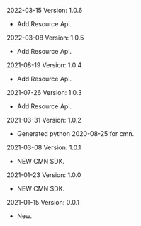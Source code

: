 2022-03-15 Version: 1.0.6
- Add Resource Api.

2022-03-08 Version: 1.0.5
- Add Resource Api.

2021-08-19 Version: 1.0.4
- Add Resource Api.

2021-07-26 Version: 1.0.3
- Add Resource Api.

2021-03-31 Version: 1.0.2
- Generated python 2020-08-25 for cmn.

2021-03-08 Version: 1.0.1
- NEW CMN SDK.

2021-01-23 Version: 1.0.0
- NEW CMN SDK.

2021-01-15 Version: 0.0.1
- New.

